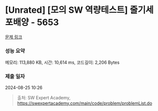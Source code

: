 # [Unrated] [모의 SW 역량테스트] 줄기세포배양 - 5653 

[문제 링크](https://swexpertacademy.com/main/code/problem/problemDetail.do?contestProbId=AWXRJ8EKe48DFAUo) 

### 성능 요약

메모리: 113,880 KB, 시간: 10,614 ms, 코드길이: 2,206 Bytes

### 제출 일자

2024-08-25 10:26



> 출처: SW Expert Academy, https://swexpertacademy.com/main/code/problem/problemList.do